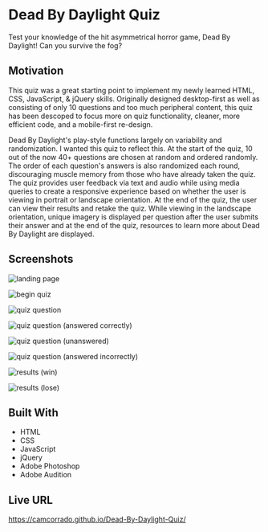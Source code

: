 # Dead By Daylight Quiz

Test your knowledge of the hit asymmetrical horror game, Dead By Daylight! Can you survive the fog?

## Motivation

This quiz was a great starting point to implement my newly learned HTML, CSS, JavaScript, & jQuery skills. Originally designed desktop-first as well as consisting of only 10 questions and too much peripheral content, this quiz has been descoped to focus more on quiz functionality, cleaner, more efficient code, and a mobile-first re-design.

Dead By Daylight's play-style functions largely on variability and randomization. I wanted this quiz to reflect this. At the start of the quiz, 10 out of the now 40+ questions are chosen at random and ordered randomly. The order of each question's answers is also randomized each round, discouraging muscle memory from those who have already taken the quiz. The quiz provides user feedback via text and audio while using media queries to create a responsive experience based on whether the user is viewing in portrait or landscape orientation. At the end of the quiz, the user can view their results and retake the quiz. While viewing in the landscape orientation, unique imagery is displayed per question after the user submits their answer and at the end of the quiz, resources to learn more about Dead By Daylight are displayed.

## Screenshots

![landing page](https://i.imgur.com/mAsnv68.png)

![begin quiz](https://i.imgur.com/oJCH1FA.png)

![quiz question](https://i.imgur.com/JdKOn0E.png)

![quiz question (answered correctly)](https://i.imgur.com/1kFGIik.png)

![quiz question (unanswered)](https://i.imgur.com/YVg8BSy.png)

![quiz question (answered incorrectly)](https://i.imgur.com/Tyn5ELy.png)

![results (win)](https://i.imgur.com/fmwdqQI.png)

![results (lose)](https://i.imgur.com/58HMa28.png)

## Built With

* HTML
* CSS
* JavaScript
* jQuery
* Adobe Photoshop
* Adobe Audition


## Live URL

https://camcorrado.github.io/Dead-By-Daylight-Quiz/
